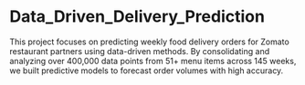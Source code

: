 # Data_Driven_Delivery_Prediction
This project focuses on predicting weekly food delivery orders for Zomato restaurant partners using data-driven methods. By consolidating and analyzing over 400,000 data points from 51+ menu items across 145 weeks, we built predictive models to forecast order volumes with high accuracy.
